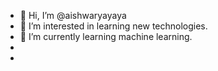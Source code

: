 - 👋 Hi, I’m @aishwaryayaya
- 👀 I’m interested in learning new technologies.
- 🌱 I’m currently learning machine learning.
- 
-

<!---
aishwaryayaya/aishwaryayaya is a ✨ special ✨ repository because its `README.md` (this file) appears on your GitHub profile.
You can click the Preview link to take a look at your changes.
--->
